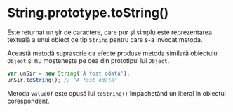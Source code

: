 # String.prototype.toString()

Este returnat un șir de caractere, care pur și simplu este reprezentarea textuală a unui obiect de tip `String` pentru care s-a invocat metoda.

Această metodă suprascrie ca efecte produse metoda similară obiectului `Object` și nu moștenește pe cea din prototipul lui `Object`.

```javascript
var unSir = new String('A fost odată');
unSir.toString(); // "A fost odată"
```

Metoda `valueOf` este opusă lui `toString()` împachetând un literal în obiectul corespondent.
